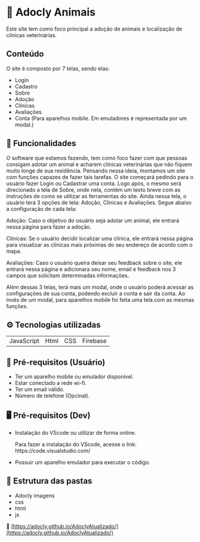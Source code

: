 ﻿# 🐶 Adocly Animais

<p>Este site tem como foco principal a adoção de animais e localização de clínicas veterinárias.</p>

<h2>Conteúdo</h2>

<p>O site é composto por 7 telas, sendo elas:</p>

<ul>
  <li>Login</li>
  <li>Cadastro</li>
  <li>Sobre</li>
  <li>Adoção</li>
  <li>Clínicas</li>
  <li>Avaliações</li>
  <li>Conta (Para aparelhos mobile. Em emuladores é representada por um modal.)</li>
</ul>

<h2> 🚀 Funcionalidades</h2>

<p>O software que estamos fazendo, tem como foco fazer com que pessoas consigam adotar um animal e acharem clínicas veterinárias que não fiquem muito longe de sua residência. Pensando nessa ideia, montamos um site com funções capazes de fazer tais tarefas. O site começará pedindo para o usuário fazer Login ou Cadastrar uma conta. Logo após, o mesmo será direcionado a tela de Sobre, onde nela, contém um texto breve com as instruções de como se utilizar as ferramentas do site. Ainda nessa tela, o usuário terá 3 opções de tela: Adoção, Clínicas e Avaliações. Segue abaixo a configuração de cada tela:<br> 

Adoção: Caso o objetivo do usuário seja adotar um animal, ele entrará nessa página para fazer a adoção.<br> 

Clínicas: Se o usuário decidir localizar uma clínica, ele entrará nessa página para visualizar as clínicas mais próximas do seu endereço de acordo com o mapa.<br>  

Avaliações: Caso o usuário queira deixar seu feedback sobre o site, ele entrará nessa página e adicionara seu nome, email e feedback nos 3 campos que solicitam determinadas informações.<br> 

Além dessas 3 telas, terá mais um modal, onde o usuário poderá acessar as configurações de sua conta, podendo excluir a conta e sair da conta. Ao invés de um modal, para aparelhos mobile foi feita uma tela com as mesmas funções. </p>



<h2>⚙️ Tecnologias utilizadas</h2>
<table>
  <tr>
    <td>JavaScript</td>
    <td>Html</td>
    <td>CSS</td>
    <td>Firebase</td>
  </tr>
</table>

<h2> 📱 Pré-requisitos (Usuário)</h2>

<ul>
  <li>Ter um aparelho mobile ou emulador disponível.</li>
  <li>Estar conectado a rede wi-fi.</li>
  <li>Ter um email válido.</li>
  <li>Número de telefone (Opcinal).</li>
</ul>


<h2> 🖥️ Pré-requisitos (Dev)</h2>

<ul>
  <li>Instalação do VScode ou utilizar de forma online.</li>
  <p>Para fazer a instalação do VScode, acesse o link: https://code.visualstudio.com/</p>
  <li>Possuir um aparelho emulador para executar o código.</li>
</ul>

<h2> 📂 Estrutura das pastas</h2>

<ul>
  <li>Adocly imagens</li>
  <li>css</li>
  <li>html</li>
  <li>js</li>
</ul>

 🐶 [https://adocly.github.io/AdoclyAtualizado/](https://adocly.github.io/AdoclyAtualizado/)






